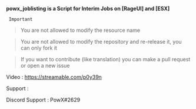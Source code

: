 **powx_joblisting is a Script for Interim Jobs on [RageUI] and [ESX]**

``` Important```

> You are not allowed to modify the resource name

> You are not allowed to modify the repository and re-release it, you can only fork it

> If you want to contribute (like translation) you can make a pull request or open a new issue

Video : https://streamable.com/p0y39n


Support :

Discord Support : PowX#2629
